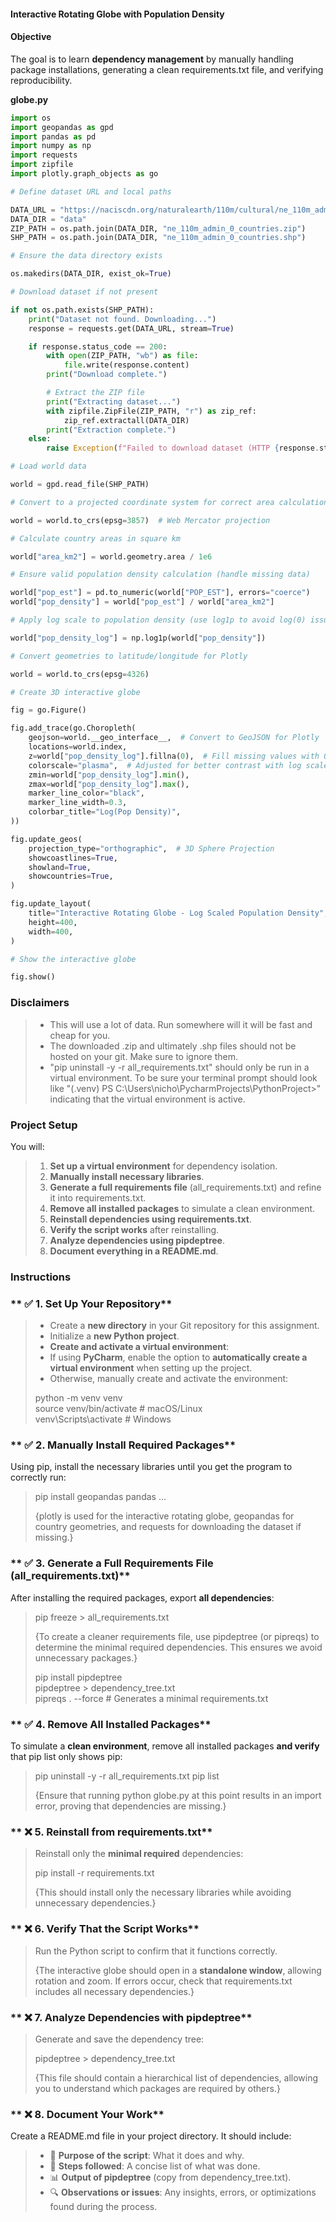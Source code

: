 #### **Interactive Rotating Globe with Population Density**

#### **Objective**

The goal is to learn **dependency management** by manually handling package installations, generating a clean requirements.txt file, and verifying reproducibility.

**globe.py**

```python
import os
import geopandas as gpd
import pandas as pd
import numpy as np
import requests
import zipfile
import plotly.graph_objects as go

# Define dataset URL and local paths

DATA_URL = "https://naciscdn.org/naturalearth/110m/cultural/ne_110m_admin_0_countries.zip"
DATA_DIR = "data"
ZIP_PATH = os.path.join(DATA_DIR, "ne_110m_admin_0_countries.zip")
SHP_PATH = os.path.join(DATA_DIR, "ne_110m_admin_0_countries.shp")

# Ensure the data directory exists

os.makedirs(DATA_DIR, exist_ok=True)

# Download dataset if not present

if not os.path.exists(SHP_PATH):
    print("Dataset not found. Downloading...")
    response = requests.get(DATA_URL, stream=True)

    if response.status_code == 200:
        with open(ZIP_PATH, "wb") as file:
            file.write(response.content)
        print("Download complete.")

        # Extract the ZIP file
        print("Extracting dataset...")
        with zipfile.ZipFile(ZIP_PATH, "r") as zip_ref:
            zip_ref.extractall(DATA_DIR)
        print("Extraction complete.")
    else:
        raise Exception(f"Failed to download dataset (HTTP {response.status_code})")

# Load world data

world = gpd.read_file(SHP_PATH)

# Convert to a projected coordinate system for correct area calculations

world = world.to_crs(epsg=3857)  # Web Mercator projection

# Calculate country areas in square km

world["area_km2"] = world.geometry.area / 1e6

# Ensure valid population density calculation (handle missing data)

world["pop_est"] = pd.to_numeric(world["POP_EST"], errors="coerce")
world["pop_density"] = world["pop_est"] / world["area_km2"]

# Apply log scale to population density (use log1p to avoid log(0) issues)

world["pop_density_log"] = np.log1p(world["pop_density"])

# Convert geometries to latitude/longitude for Plotly

world = world.to_crs(epsg=4326)

# Create 3D interactive globe

fig = go.Figure()

fig.add_trace(go.Choropleth(
    geojson=world.__geo_interface__,  # Convert to GeoJSON for Plotly
    locations=world.index,
    z=world["pop_density_log"].fillna(0),  # Fill missing values with 0
    colorscale="plasma",  # Adjusted for better contrast with log scale
    zmin=world["pop_density_log"].min(),
    zmax=world["pop_density_log"].max(),
    marker_line_color="black",
    marker_line_width=0.3,
    colorbar_title="Log(Pop Density)",
))

fig.update_geos(
    projection_type="orthographic",  # 3D Sphere Projection
    showcoastlines=True,
    showland=True,
    showcountries=True,
)

fig.update_layout(
    title="Interactive Rotating Globe - Log Scaled Population Density",
    height=400,
    width=400,
)

# Show the interactive globe

fig.show()
```

### Disclaimers

> - This will use a lot of data.  Run somewhere will it will be fast and cheap for you.
> - The downloaded .zip and ultimately .shp files should not be hosted on your git.  Make sure to ignore them.
> - "pip uninstall -y -r all_requirements.txt" should only be run in a virtual environment.  To be sure your terminal prompt should look like "(.venv) PS C:\Users\nicho\PycharmProjects\PythonProject>" indicating that the virtual environment is active.

### **Project Setup**

You will:

> 1. **Set up a virtual environment** for dependency isolation.
> 2. **Manually install necessary libraries**.
> 3. **Generate a full requirements file** (all_requirements.txt) and refine it into requirements.txt.
> 4. **Remove all installed packages** to simulate a clean environment.
> 5. **Reinstall dependencies using requirements.txt**.
> 6. **Verify the script works** after reinstalling.
> 7. **Analyze dependencies using pipdeptree**.
> 8. **Document everything in a README.md**.

### **Instructions**

### ** :white_check_mark: 1. Set Up Your Repository**

> - Create a **new directory** in your Git repository for this assignment.
> - Initialize a **new Python project**.
> - **Create and activate a virtual environment**:
> - If using **PyCharm**, enable the option to **automatically create a virtual environment** when setting up the project.
> - Otherwise, manually create and activate the environment:
> 
> python -m venv venv<br>
> source venv/bin/activate   # macOS/Linux<br>
> venv\Scripts\activate      # Windows

### ** :white_check_mark: 2. Manually Install Required Packages**

Using pip, install the necessary libraries until you get the program to correctly run:

> pip install geopandas pandas ...
> 
> {plotly is used for the interactive rotating globe, geopandas for country geometries, and requests for downloading the dataset if missing.}

### ** :white_check_mark: 3. Generate a Full Requirements File (all_requirements.txt)**

After installing the required packages, export **all dependencies**:

> pip freeze > all_requirements.txt
> 
> {To create a cleaner requirements file, use pipdeptree (or pipreqs) to determine the minimal required dependencies. This ensures we avoid unnecessary packages.}
> 
> pip install pipdeptree<br>
> pipdeptree > dependency_tree.txt<br>
> pipreqs . --force  # Generates a minimal requirements.txt<br>

### ** :white_check_mark: 4. Remove All Installed Packages**

To simulate a **clean environment**, remove all installed packages **and verify** that pip list only shows pip:

> pip uninstall -y -r all_requirements.txt
> pip list
> 
> {Ensure that running python globe.py at this point results in an import error, proving that dependencies are missing.}

### ** :x: 5. Reinstall from requirements.txt**

> Reinstall only the **minimal required** dependencies:
> 
> pip install -r requirements.txt
> 
> {This should install only the necessary libraries while avoiding unnecessary dependencies.}

### ** :x: 6. Verify That the Script Works**

> Run the Python script to confirm that it functions correctly.
> 
> {The interactive globe should open in a **standalone window**, allowing rotation and zoom. If errors occur, check that requirements.txt includes all necessary dependencies.}

### ** :x: 7. Analyze Dependencies with pipdeptree**

> Generate and save the dependency tree:
> 
> pipdeptree > dependency_tree.txt
> 
> {This file should contain a hierarchical list of dependencies, allowing you to understand which packages are required by others.}

### ** :x: 8. Document Your Work**

Create a README.md file in your project directory. It should include:

> - 📌 **Purpose of the script**: What it does and why.
> - 📝 **Steps followed**: A concise list of what was done.
> - 📊 **Output of pipdeptree** (copy from dependency_tree.txt).
> - 🔍 **Observations or issues**: Any insights, errors, or optimizations found during the process.
